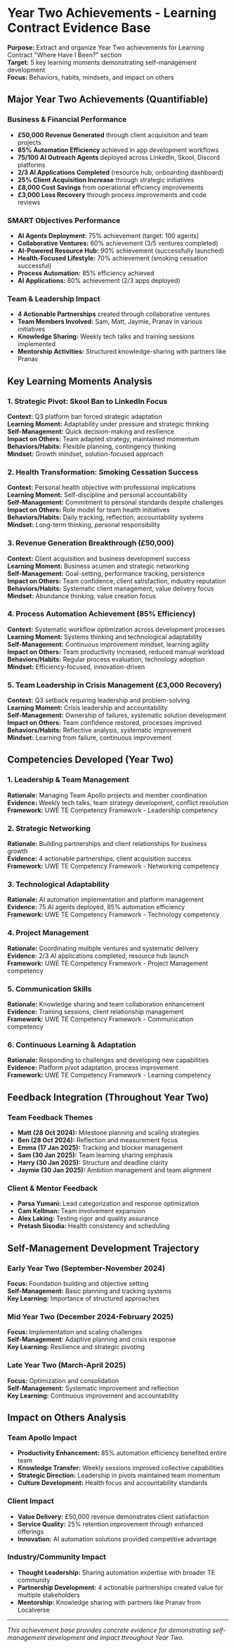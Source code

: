 # Year Two Achievements - Learning Contract Evidence Base

**Purpose:** Extract and organize Year Two achievements for Learning Contract "Where Have I Been?" section  
**Target:** 5 key learning moments demonstrating self-management development  
**Focus:** Behaviors, habits, mindsets, and impact on others

## Major Year Two Achievements (Quantifiable)

### Business & Financial Performance
- **£50,000 Revenue Generated** through client acquisition and team projects
- **85% Automation Efficiency** achieved in app development workflows  
- **75/100 AI Outreach Agents** deployed across LinkedIn, Skool, Discord platforms
- **2/3 AI Applications Completed** (resource hub, onboarding dashboard)
- **25% Client Acquisition Increase** through strategic initiatives
- **£8,000 Cost Savings** from operational efficiency improvements
- **£3,000 Loss Recovery** through process improvements and code reviews

### SMART Objectives Performance
- **AI Agents Deployment:** 75% achievement (target: 100 agents)
- **Collaborative Ventures:** 60% achievement (3/5 ventures completed)
- **AI-Powered Resource Hub:** 90% achievement (successfully launched)
- **Health-Focused Lifestyle:** 70% achievement (smoking cessation successful)
- **Process Automation:** 85% efficiency achieved
- **AI Applications:** 80% achievement (2/3 apps deployed)

### Team & Leadership Impact
- **4 Actionable Partnerships** created through collaborative ventures
- **Team Members Involved:** Sam, Matt, Jaymie, Pranav in various initiatives
- **Knowledge Sharing:** Weekly tech talks and training sessions implemented
- **Mentorship Activities:** Structured knowledge-sharing with partners like Pranav

## Key Learning Moments Analysis

### 1. Strategic Pivot: Skool Ban to LinkedIn Focus
**Context:** Q3 platform ban forced strategic adaptation  
**Learning Moment:** Adaptability under pressure and strategic thinking  
**Self-Management:** Quick decision-making and resilience  
**Impact on Others:** Team adapted strategy, maintained momentum  
**Behaviors/Habits:** Flexible planning, contingency thinking  
**Mindset:** Growth mindset, solution-focused approach

### 2. Health Transformation: Smoking Cessation Success
**Context:** Personal health objective with professional implications  
**Learning Moment:** Self-discipline and personal accountability  
**Self-Management:** Commitment to personal standards despite challenges  
**Impact on Others:** Role model for team health initiatives  
**Behaviors/Habits:** Daily tracking, reflection, accountability systems  
**Mindset:** Long-term thinking, personal responsibility

### 3. Revenue Generation Breakthrough (£50,000)
**Context:** Client acquisition and business development success  
**Learning Moment:** Business acumen and strategic networking  
**Self-Management:** Goal-setting, performance tracking, persistence  
**Impact on Others:** Team confidence, client satisfaction, industry reputation  
**Behaviors/Habits:** Systematic client management, value delivery focus  
**Mindset:** Abundance thinking, value creation focus

### 4. Process Automation Achievement (85% Efficiency)
**Context:** Systematic workflow optimization across development processes  
**Learning Moment:** Systems thinking and technological adaptability  
**Self-Management:** Continuous improvement mindset, learning agility  
**Impact on Others:** Team productivity increased, reduced manual workload  
**Behaviors/Habits:** Regular process evaluation, technology adoption  
**Mindset:** Efficiency-focused, innovation-driven

### 5. Team Leadership in Crisis Management (£3,000 Recovery)
**Context:** Q3 setback requiring leadership and problem-solving  
**Learning Moment:** Crisis leadership and accountability  
**Self-Management:** Ownership of failures, systematic solution development  
**Impact on Others:** Team confidence restored, processes improved  
**Behaviors/Habits:** Reflective analysis, systematic improvement  
**Mindset:** Learning from failure, continuous improvement

## Competencies Developed (Year Two)

### 1. Leadership & Team Management
**Rationale:** Managing Team Apollo projects and member coordination  
**Evidence:** Weekly tech talks, team strategy development, conflict resolution  
**Framework:** UWE TE Competency Framework - Leadership competency

### 2. Strategic Networking  
**Rationale:** Building partnerships and client relationships for business growth  
**Evidence:** 4 actionable partnerships, client acquisition success  
**Framework:** UWE TE Competency Framework - Networking competency

### 3. Technological Adaptability
**Rationale:** AI automation implementation and platform management  
**Evidence:** 75 AI agents deployed, 85% automation efficiency  
**Framework:** UWE TE Competency Framework - Technology competency

### 4. Project Management
**Rationale:** Coordinating multiple ventures and systematic delivery  
**Evidence:** 2/3 AI applications completed, resource hub launch  
**Framework:** UWE TE Competency Framework - Project Management competency

### 5. Communication Skills
**Rationale:** Knowledge sharing and team collaboration enhancement  
**Evidence:** Training sessions, client relationship management  
**Framework:** UWE TE Competency Framework - Communication competency

### 6. Continuous Learning & Adaptation
**Rationale:** Responding to challenges and developing new capabilities  
**Evidence:** Platform pivot adaptation, process improvement  
**Framework:** UWE TE Competency Framework - Learning competency

## Feedback Integration (Throughout Year Two)

### Team Feedback Themes
- **Matt (28 Oct 2024):** Milestone planning and scaling strategies
- **Ben (28 Oct 2024):** Reflection and measurement focus
- **Emma (17 Jan 2025):** Tracking and blocker management
- **Sam (30 Jan 2025):** Team learning sharing emphasis
- **Harry (30 Jan 2025):** Structure and deadline clarity
- **Jaymie (30 Jan 2025):** Ambition management and team alignment

### Client & Mentor Feedback
- **Parsa Yumani:** Lead categorization and response optimization
- **Cam Kellman:** Team involvement expansion
- **Alex Laking:** Testing rigor and quality assurance
- **Pretash Sisodia:** Health consistency and scheduling

## Self-Management Development Trajectory

### Early Year Two (September-November 2024)
**Focus:** Foundation building and objective setting  
**Self-Management:** Basic planning and tracking systems  
**Key Learning:** Importance of structured approaches

### Mid Year Two (December 2024-February 2025)
**Focus:** Implementation and scaling challenges  
**Self-Management:** Adaptive planning and crisis response  
**Key Learning:** Resilience and strategic pivoting

### Late Year Two (March-April 2025)
**Focus:** Optimization and consolidation  
**Self-Management:** Systematic improvement and reflection  
**Key Learning:** Continuous improvement and accountability

## Impact on Others Analysis

### Team Apollo Impact
- **Productivity Enhancement:** 85% automation efficiency benefited entire team
- **Knowledge Transfer:** Weekly sessions improved collective capabilities
- **Strategic Direction:** Leadership in pivots maintained team momentum
- **Culture Development:** Health focus and accountability standards

### Client Impact  
- **Value Delivery:** £50,000 revenue demonstrates client satisfaction
- **Service Quality:** 25% retention improvement through enhanced offerings
- **Innovation:** AI automation solutions provided competitive advantage

### Industry/Community Impact
- **Thought Leadership:** Sharing automation expertise with broader TE community
- **Partnership Development:** 4 actionable partnerships created value for multiple stakeholders
- **Mentorship:** Knowledge sharing with partners like Pranav from Localverse

---

*This achievement base provides concrete evidence for demonstrating self-management development and impact throughout Year Two.*